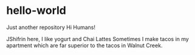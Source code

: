 # hello-world
Just another repository
Hi Humans!

JShifrin here, I like yogurt and Chai Lattes
Sometimes I make tacos in my apartment which are far superior to the tacos in Walnut Creek.
